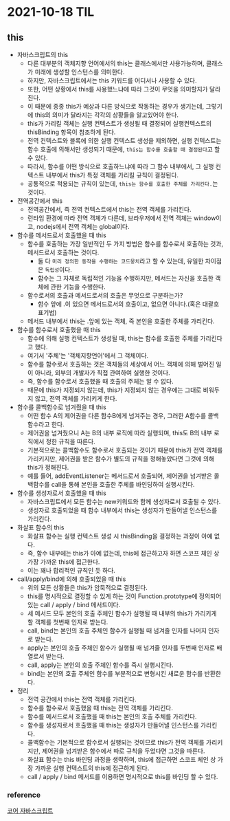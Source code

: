 # 2021-10-18 TIL

## this

- 자바스크립트의 this
    - 다른 대부분의 객체지향 언어에서의 this는 클래스에서만 사용가능하며, 클래스가 미래에 생성할 인스턴스를 의미한다.
    - 하지만, 자바스크립트에서는 this 키워드를 어디서나 사용할 수 있다.
    - 또한, 어떤 상황에서 this를 사용했느냐에 따라 그것이 무엇을 의미할지가 달라진다.
    - 이 때문에 종종 this가 예상과 다른 방식으로 작동하는 경우가 생기는데, 그렇기에 this의 의미가 달라지는 각각의 상황들을 알고있어야 한다.
    - this가 가리킬 객체는 실행 컨텍스트가 생성될 때 결정되어 실행컨텍스트의 thisBinding 항목이 참조하게 된다.
    - 전역 컨텍스트와 블록에 의한 실행 컨텍스트 생성을 제외하면, 실행 컨텍스트는 함수 호출에 의해서만 생성되기 때문에, ```this는 함수를 호출할 때 결정된다```고 할 수 있다.
    - 따라서, 함수를 어떤 방식으로 호출하느냐에 따라 그 함수 내부에서, 그 실행 컨텍스트 내부에서 this가 특정 객체를 가리킬 규칙이 결정된다.
    - 공통적으로 적용되는 규칙이 있는데, ```this는 함수를 호출한 주체를 가리킨다.```는 것이다.
- 전역공간에서 this
    - 전역공간에서, 즉 전역 컨텍스트에서 this는 전역 객체를 가리킨다.
    - 런타임 환경에 따라 전역 객체가 다른데, 브라우저에서 전역 객체는 window이고, nodejs에서 전역 객체는 global이다.
- 함수를 메서드로서 호출했을 때 this
    - 함수를 호출하는 가장 일반적인 두 가지 방법은 함수를 함수로서 호출하는 것과, 메서드로서 호출하는 것이다.
        - 둘 다 ```미리 정의한 동작을 수행하는 코드뭉치```라고 할 수 있는데, 유일한 차이점은 ```독립성```이다.
        - 함수는 그 자체로 독립적인 기능을 수행하지만, 메서드는 자신을 호출한 객체에 관한 기능을 수행한다.
    - 함수로서의 호출과 메서드로서의 호출은 무엇으로 구분하는가?
        - 함수 앞에 .이 있으면 메서드로서의 호출이고, 없으면 아니다.(혹은 대괄호 표기법)
    - 메서드 내부에서 this는 .앞에 있는 객체, 즉 본인을 호출한 주체를 가리킨다.
- 함수를 함수로서 호출했을 때 this
    - 함수에 의해 실행 컨텍스트가 생성될 때, this는 함수를 호출한 주체를 가리킨다고 했다.
    - 여기서 '주체'는 '객체지향언어'에서 그 객체이다.
    - 함수를 함수로서 호출하는 것은 객체들의 세상에서 어느 객체에 의해 벌어진 일이 아니라, 외부의 개발자가 직접 관여하여 실행한 것이다.
    - 즉, 함수를 함수로서 호출했을 때 호출의 주체는 알 수 없다.
    - 때문에 this가 지정되지 않는데, this가 지정되지 않는 경우에는 그대로 비워두지 않고, 전역 객체를 가리키게 한다.
- 함수를 콜백함수로 넘겨줬을 때 this
    - 어떤 함수 A의 제어권을 다른 함수B에게 넘겨주는 경우, 그러한 A함수를 콜백함수라고 한다.
    - 제어권을 넘겨줬으니 A는 B의 내부 로직에 따라 실행되며, this도 B의 내부 로직에서 정한 규칙을 따른다.
    - 기본적으로는 콜백함수도 함수로서 호출되는 것이기 때문에 this가 전역 객체를 가리키지만, 제어권을 받은 함수가 별도의 규칙을 정해놓았다면 그것에 의해 this가 정해진다.
    - 예를 들어, addEventListener는 메서드로서 호출되어, 제어권을 넘겨받은 콜백함수를 call을 통해 본인을 호출한 주체를 바인딩하여 실행시킨다.  
- 함수를 생성자로서 호출했을 때 this
    - 자바스크립트에서 모든 함수는 new키워드와 함께 생성자로서 호출될 수 있다.
    - 생성자로 호출되었을 때 함수 내부에서 this는 생성자가 만들어낼 인스턴스를 가리킨다.
- 화살표 함수의 this
    - 화살표 함수는 실행 컨텍스트 생성 시 thisBinding을 결정하는 과정이 아예 없다.
    - 즉, 함수 내부에는 this가 아예 없는데, this에 접근하고자 하면 스코프 체인 상 가장 가까운 this에 접근한다.
    - 이는 꽤나 합리적인 규칙인 듯 하다.
- call/apply/bind에 의해 호출되었을 때 this
    - 위의 모든 상황들은 this가 암묵적으로 결정된다.
    - this를 명시적으로 결정할 수 있게 하는 것이 Function.prototype에 정의되어있는 call / apply / bind 메서드이다.
    - 세 메서드 모두 본인의 호출 주체인 함수가 실행될 때 내부의 this가 가리키게 할 객체를 첫번째 인자로 받는다.
    - call, bind는 본인의 호출 주체인 함수가 실행될 때 넘겨줄 인자를 나머지 인자로 받는다.
    - apply는 본인의 호출 주체인 함수가 실행될 때 넘겨줄 인자를 두번째 인자로 배열로서 받는다.
    - call, apply는 본인의 호출 주체인 함수를 즉시 실행시킨다.
    - bind는 본인의 호출 주체인 함수를 부분적으로 변형시킨 새로운 함수를 반환한다.
- 정리
    - 전역 공간에서 this는 전역 객체를 가리킨다.
    - 함수를 함수로서 호출했을 때 this는 전역 객체를 가리킨다.
    - 함수를 메서드로서 호출했을 때 this는 본인의 호출 주체를 가리킨다.
    - 함수를 생성자로서 호출했을 때 this는 생성자가 만들어낼 인스턴스를 가리킨다.
    - 콜백함수는 기본적으로 함수로서 실행되는 것이므로 this가 전역 객체를 가리키지만, 제어권을 넘겨받은 함수에서 따로 규칙을 두었다면 그것을 따른다.
    - 화살표 함수는 this 바인딩 과정을 생략하며, this에 접근하면 스코프 체인 상 가장 가까운 실행 컨텍스트의 this에 접근하게 된다.
    - call / apply / bind 메서드를 이용하면 명시적으로 this를 바인딩 할 수 있다.

### reference
[코어 자바스크립트](http://www.yes24.com/Product/Goods/78586788?OzSrank=1)
